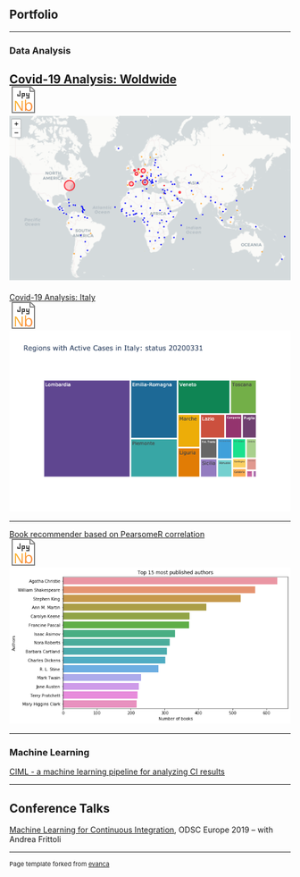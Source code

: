 ## Portfolio

---

### Data Analysis 

[Covid-19 Analysis: Woldwide](https://github.com/kwulffert/kwulffert.github.io/blob/master/sample_page.md)
<br><a href="https://nbviewer.jupyter.org/github/kwulffert/covid-19-analysis/blob/master/Covid-19%20Analysis.ipynb">
  <img src="images/jnb_3.svg?raw=true"/>
</a>
<img src="images/map.png?raw=true"/>
---

[Covid-19 Analysis: Italy](https://github.com/kwulffert/kwulffert.github.io/blob/master/_posts/Covid-19%20Analysis%20Italy.html)
<br><a href="https://nbviewer.jupyter.org/github/kwulffert/covid-19-analysis/blob/master/Covid-19%20Analysis%20Italy.ipynb">
  <img src="images/jnb_3.svg?raw=true"/>
</a>
<img src="images/Italy_reg.png?raw=true"/>

---

[Book recommender based on PearsomeR correlation](https://github.com/kwulffert/book-recommerder/blob/master/book-recommender.ipynb)
<br><a href="https://github.com/kwulffert/book-recommerder/blob/master/book-recommender.ipynb">
  <img src="images/jnb_3.svg?raw=true"/>
</a>
<img src="images/books.png?raw=true"/>

---

### Machine Learning

[CIML - a machine learning pipeline for analyzing CI results](https://github.com/mtreinish/ciml)

---

## Conference Talks

[Machine Learning for Continuous Integration](https://www.dropbox.com/sh/8pul23zevii3k25/AAD5ITWfOgLZPKagXiVW9jrga/avise%204%206.mov?dl=0), ODSC Europe 2019 – with Andrea Frittoli


---
<p style="font-size:11px">Page template forked from <a href="https://github.com/evanca/quick-portfolio">evanca</a></p>
<!-- Remove above link if you don't want to attibute -->
